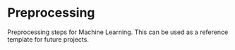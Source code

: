 # Preprocessing
Preprocessing steps for Machine Learning. 
This can be used as a reference template for future projects. 

